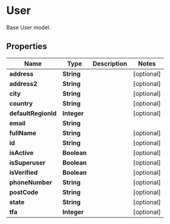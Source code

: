 

# User

Base User model.

## Properties

Name | Type | Description | Notes
------------ | ------------- | ------------- | -------------
**address** | **String** |  |  [optional]
**address2** | **String** |  |  [optional]
**city** | **String** |  |  [optional]
**country** | **String** |  |  [optional]
**defaultRegionId** | **Integer** |  |  [optional]
**email** | **String** |  | 
**fullName** | **String** |  |  [optional]
**id** | **String** |  |  [optional]
**isActive** | **Boolean** |  |  [optional]
**isSuperuser** | **Boolean** |  |  [optional]
**isVerified** | **Boolean** |  |  [optional]
**phoneNumber** | **String** |  |  [optional]
**postCode** | **String** |  |  [optional]
**state** | **String** |  |  [optional]
**tfa** | **Integer** |  |  [optional]



